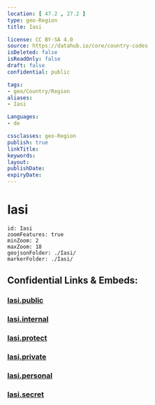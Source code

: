 ```yaml
---
location: [ 47.2 , 27.2 ] 
type: geo-Region
title: Iasi

license: CC BY-SA 4.0
source: https://datahub.io/core/country-codes
isDeleted: false
isReadOnly: false
draft: false
confidential: public

tags:
- geo/Country/Region
aliases:
- Iasi

Languages:
- de

cssclasses: geo-Region
publish: true
linkTitle: 
keywords: 
layout: 
publishDate: 
expiryDate: 
---
```


# Iasi

```leaflet
id: Iasi
zoomFeatures: true 
minZoom: 2 
maxZoom: 18
geojsonFolder: ./Iasi/
markerFolder: ./Iasi/
```


## Confidential Links & Embeds: 

### [Iasi.public](/_public/\Earth\Continent\Europe\Europe~East\Romania\Regions~Romania\Romania~Nord-EstIasi.public.md) 

### [Iasi.internal](/_internal/\Earth\Continent\Europe\Europe~East\Romania\Regions~Romania\Romania~Nord-EstIasi.internal.md) 

### [Iasi.protect](/_protect/\Earth\Continent\Europe\Europe~East\Romania\Regions~Romania\Romania~Nord-EstIasi.protect.md) 

### [Iasi.private](/_private/\Earth\Continent\Europe\Europe~East\Romania\Regions~Romania\Romania~Nord-EstIasi.private.md) 

### [Iasi.personal](/_personal/\Earth\Continent\Europe\Europe~East\Romania\Regions~Romania\Romania~Nord-EstIasi.personal.md) 

### [Iasi.secret](/_secret/\Earth\Continent\Europe\Europe~East\Romania\Regions~Romania\Romania~Nord-EstIasi.secret.md)

